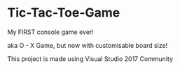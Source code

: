 # Tic-Tac-Toe-Game

My FIRST console game ever!

aka O - X Game, but now with customisable board size!

This project is made using Visual Studio 2017 Community

